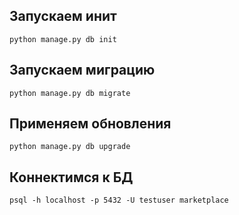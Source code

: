 ## Запускаем инит
```
python manage.py db init
```
## Запускаем миграцию
```
python manage.py db migrate
```
## Применяем обновления
```
python manage.py db upgrade
```
## Коннектимся к БД
```
psql -h localhost -p 5432 -U testuser marketplace
```
##
```

```
##
```
